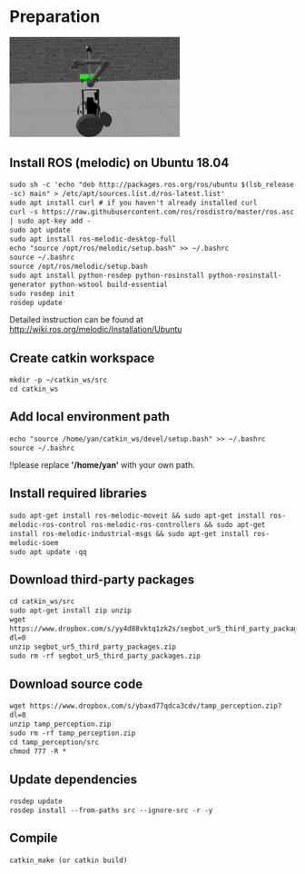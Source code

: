 # Preparation
<img src="https://raw.githubusercontent.com/yding25/pic_share/master/segbot_ur5_vacuum_sucker.jpg" width="300" />

## Install ROS (melodic) on Ubuntu 18.04
```
sudo sh -c 'echo "deb http://packages.ros.org/ros/ubuntu $(lsb_release -sc) main" > /etc/apt/sources.list.d/ros-latest.list'
sudo apt install curl # if you haven't already installed curl
curl -s https://raw.githubusercontent.com/ros/rosdistro/master/ros.asc | sudo apt-key add -
sudo apt update
sudo apt install ros-melodic-desktop-full
echo "source /opt/ros/melodic/setup.bash" >> ~/.bashrc
source ~/.bashrc
source /opt/ros/melodic/setup.bash
sudo apt install python-rosdep python-rosinstall python-rosinstall-generator python-wstool build-essential
sudo rosdep init
rosdep update
```
Detailed instruction can be found at http://wiki.ros.org/melodic/Installation/Ubuntu

## Create catkin workspace
```
mkdir -p ~/catkin_ws/src
cd catkin_ws
```

## Add local environment path
```
echo "source /home/yan/catkin_ws/devel/setup.bash" >> ~/.bashrc
source ~/.bashrc
```
‼️please replace **'/home/yan'** with your own path.

## Install required libraries
```
sudo apt-get install ros-melodic-moveit && sudo apt-get install ros-melodic-ros-control ros-melodic-ros-controllers && sudo apt-get install ros-melodic-industrial-msgs && sudo apt-get install ros-melodic-soem
sudo apt update -qq
```

## Download third-party packages
```
cd catkin_ws/src
sudo apt-get install zip unzip
wget https://www.dropbox.com/s/yy4d88vktq1zk2s/segbot_ur5_third_party_packages.zip?dl=0
unzip segbot_ur5_third_party_packages.zip
sudo rm -rf segbot_ur5_third_party_packages.zip
```

## Download source code
```
wget https://www.dropbox.com/s/ybaxd77qdca3cdv/tamp_perception.zip?dl=0
unzip tamp_perception.zip
sudo rm -rf tamp_perception.zip
cd tamp_perception/src
chmod 777 -R *
```

## Update dependencies
```
rosdep update
rosdep install --from-paths src --ignore-src -r -y
```
## Compile
``` 
catkin_make (or catkin build)
```
